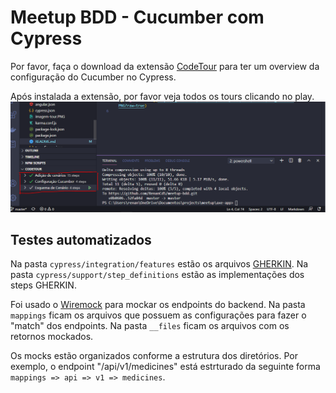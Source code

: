 # Meetup BDD - Cucumber com Cypress
Por favor, faça o download da extensão [CodeTour](https://marketplace.visualstudio.com/items?itemName=vsls-contrib.codetour) para ter um overview da configuração do Cucumber no Cypress.

Após instalada a extensão, por favor veja todos os tours clicando no play.
![imagem do tour](https://github.com/RenanCdS/meetup-bdd/blob/master/img-tour.PNG?raw=true)

## Testes automatizados
Na pasta `cypress/integration/features` estão os arquivos [GHERKIN](https://cucumber.io/docs/gherkin/reference/).
Na pasta `cypress/support/step_definitions` estão as implementações dos steps GHERKIN.

Foi usado o [Wiremock](https://www.npmjs.com/package/wiremock) para mockar os endpoints do backend.
Na pasta `mappings` ficam os arquivos que possuem as configurações para fazer o "match" dos endpoints.
Na pasta `__files` ficam os arquivos com os retornos mockados.

Os mocks estão organizados conforme a estrutura dos diretórios. Por exemplo, o endpoint "/api/v1/medicines" está estrturado da seguinte forma `mappings => api => v1 => medicines`.

